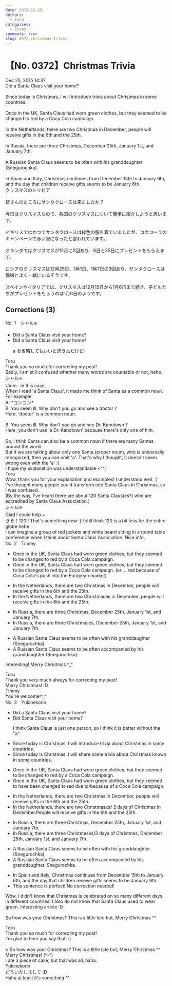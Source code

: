 ```yaml
---
date: 2015-12-25
authors:
  - toru
categories:
  - Essay
comments: true
slug: 0372_christmas-trivia
---
```


# 【No. 0372】Christmas Trivia
<div class="date">Dec 25, 2015 14:37</div>
<div id="post"><div id="body_show_ori">
Did a Santa Claus visit your home?<br/><br/>Since today is Christmas, I will introduce trivia about Christmas in some countries.<br/><br/>Once in the UK, Santa Claus had worn green clothes, but they seemed to be changed to red by a Coca Cola campaign.<br/><br/>In the Netherlands, there are two Christmas in December, people will receive gifts in the 6th and the 25th.<br/><br/>In Russia, there are three Christmas, December 25th, January 1st, and January 7th.<br/><br/>A Russian Santa Claus seems to be often with his granddaughter (Snegurochka).<br/><br/>In Spain and Italy, Christmas continues from December 15th to January 6th, and the day that children receive gifts seems to be January 6th.
</div></div>

<!-- more -->

<div id="post_ja"><div id="body_show_mo">
クリスマスのトリビア<br/><br/>皆さんのところにサンタクロースは来ましたか？<br/><br/>今日はクリスマスなので、各国のクリスマスについて簡単に紹介しようと思います。<br/><br/>イギリスではかつてサンタクロースは緑色の服を着ていましたが、コカコーラのキャンペーンで赤い服になったと言われています。<br/><br/>オランダではクリスマスが12月に2回あり、6日と25日にプレゼントをもらえます。<br/><br/>ロシアのクリスマスは12月25日、1月1日、1月7日の3回あり、サンタクロースは孫娘とよく一緒にいるそうです。<br/><br/>スペインやイタリアでは、クリスマスは12月15日から1月6日まで続き、子どもたちがプレゼントをもらうのは1月6日のようです。
</div></div>

## Corrections (3)
<div id="block"><div class="first_name"> No. 1　<span class="just_name">シャル❇️</span></div><div id="block2">
<ul class="correction_field">
<li class="incorrect">Did a Santa Claus visit your home?</li>
<li class="corrected correct">
Did a Santa Claus visit your home?
<p class="correction_comment">a を省略してもいいと思うんだけど。</p>
</li>
</ul>
</div><div class="name"><span class="just_name">Toru</span><br>
Thank you so much for correcting my post!<br/>Sadly, I am still confused whether many words are countable or not, hehe.
</div>
<div class="name"><span class="just_name">シャル❇️</span><br>
Umm...in this case, <br/>When I read 'a Santa Claus', it made me think of Santa as a common noun. For example:<br/>A: *コンコン*<br/>B: You seem ill. Why don't you go and see a doctor ? <br/>Here, 'doctor' is a common noun. <br/><br/>B: You seem ill. Why don't you go and see Dr. Kanotown ? <br/>Here, you don't use 'a Dr. Kanotown' because there's only one of him. <br/><br/>So, I think Santa can also be a common noun if there are many Santas around the world. <br/>But if we are talking about only one Santa (proper noun), who is universally recognized, then you can omit 'a'. That's why I thought, it doesn't seem wrong even with the 'a' :)<br/>I hope my explanation was understandable &lt;^^;
</div>
<div class="name"><span class="just_name">Toru</span><br>
Wow, thank you for your explanation and examples! I understand well. :)<br/>I've thought many people could transform into Santa Claus in Christmas, so I was confused.<br/>(By the way, I've heard there are about 120 Santa Claus(es?) who are accredited by Santa Claus Association.)
</div>
<div class="name"><span class="just_name">シャル❇️</span><br>
Glad I could help ~<br/>うそ！120!! That's something new :) I still think 120 is a bit less for the entire globe hehe<br/>I can imagine a group of red jackets and white beard sitting in a round table conference when I think about Santa Claus Association. Nice info.
</div>
</div>
<div id="block"><div class="first_name"> No. 2　<span class="just_name">Timmy</span></div><div id="block2">
<ul class="correction_field">
<li class="incorrect">Once in the UK, Santa Claus had worn green clothes, but they seemed to be changed to red by a Coca Cola campaign.</li>
<li class="corrected correct">
Once in the UK, Santa Claus had worn green clothes, but they seemed to be changed to red by a Coca Cola campaign. (or: ...<span class="f_blue">red because of  Coca Cola's push into the European market</span>)
</li>
</ul>
<ul class="correction_field">
<li class="incorrect">In the Netherlands, there are two Christmas in December, people will receive gifts in the 6th and the 25th.</li>
<li class="corrected correct">
In the Netherlands, there are two Christmas<span class="f_blue">es</span> in December, people will receive gifts in the 6th and the 25th.
</li>
</ul>
<ul class="correction_field">
<li class="incorrect">In Russia, there are three Christmas, December 25th, January 1st, and January 7th.</li>
<li class="corrected correct">
In Russia, there are three Christmas<span class="f_blue">es</span>, December 25th, January 1st, and January 7th.
</li>
</ul>
<ul class="correction_field">
<li class="incorrect">A Russian Santa Claus seems to be often with his granddaughter (Snegurochka).</li>
<li class="corrected correct">
A Russian Santa Claus seems to be often <span class="f_blue">accompanied by</span> his granddaughter (Snegurochka).
</li>
</ul>
<p class="comment_small">
 Interesting! Merry Christmas ^_^
</p>

</div><div class="name"><span class="just_name">Toru</span><br>
Thank you very much always for correcting my post!<br/>Merry Christmas! :D
</div>
<div class="name"><span class="just_name">Timmy</span><br>
You're welcome!^_^
</div>
</div>
<div id="block"><div class="first_name"> No. 3　<span class="just_name">Yukinekorin</span></div><div id="block2">
<ul class="correction_field">
<li class="incorrect">Did a Santa Claus visit your home?</li>
<li class="corrected correct">
Did Santa Claus visit your home?
<p class="correction_comment">I think Santa Claus is just one person, so I think it is better without the "a".</p>
</li>
</ul>
<ul class="correction_field">
<li class="incorrect">Since today is Christmas, I will introduce trivia about Christmas in some countries.</li>
<li class="corrected correct">
Since today is Christmas, I will <span class="f_blue">share some</span> trivia about Christmas <span class="f_blue">known in </span>some countries.
</li>
</ul>
<ul class="correction_field">
<li class="incorrect">Once in the UK, Santa Claus had worn green clothes, but they seemed to be changed to red by a Coca Cola campaign.</li>
<li class="corrected correct">
Once in the UK, Santa Claus had worn green clothes, but they seemed <span class="f_blue">to have been</span> changed to red <span class="f_blue">due to/because of a</span> Coca Cola campaign.
</li>
</ul>
<ul class="correction_field">
<li class="incorrect">In the Netherlands, there are two Christmas in December, people will receive gifts in the 6th and the 25th.</li>
<li class="corrected correct">
In the Netherlands, there are two <span class="f_blue">Christmases/ 2 days of Christmas </span>in December.<span class="f_blue">P</span>eople will receive gifts in the 6th and the 25th.
</li>
</ul>
<ul class="correction_field">
<li class="incorrect">In Russia, there are three Christmas, December 25th, January 1st, and January 7th.</li>
<li class="corrected correct">
In Russia, there are three <span class="f_blue">Christmases/3 days of Christmas</span>, December 25th, January 1st, and January 7th.
</li>
</ul>
<ul class="correction_field">
<li class="incorrect">A Russian Santa Claus seems to be often with his granddaughter (Snegurochka).</li>
<li class="corrected correct">
A Russian Santa Claus seems to be often <span class="f_blue">accompanied by</span> his granddaughter, Snegurochka.
</li>
</ul>
<ul class="correction_field">
<li class="incorrect">In Spain and Italy, Christmas continues from December 15th to January 6th, and the day that children receive gifts seems to be January 6th.</li>
<li class="corrected perfect">This sentence is perfect! No correction needed!</li>
</ul>
<p class="comment_small">
 Wow, I didn't know that Christmas is celebrated on so many different days in different countries! I also do not know that Santa Claus used to wear green. Interesting article :D
 <br/>
 <br/>
 So how was your Christmas? This is a little late but, Merry Christmas ^^
</p>

</div><div class="name"><span class="just_name">Toru</span><br>
Thank you so much for correcting my post!<br/>I'm glad to hear you say that. :)<br/><br/>&gt; So how was your Christmas? This is a little late but, Merry Christmas ^^<br/>Merry Christmas! (^-^)<br/>I ate a piece of cake, but that was all, haha.
</div>
<div class="name"><span class="just_name">Yukinekorin</span><br>
どういたしまして :D<br/>Haha at least it's something ^^ 
</div>
</div>
